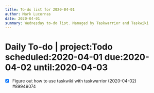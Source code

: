 ```yaml
---
title: To-do list for 2020-04-01
author: Mark Lucernas
date: 2020-04-01
summary: Wednesday to-do list. Managed by Taskwarrior and Taskwiki
---
```



# Daily To-do | project:Todo scheduled:2020-04-01 due:2020-04-02 until:2020-04-03
* [X] Figure out how to use taskwiki with taskwarrior (2020-04-02)  #89949074

